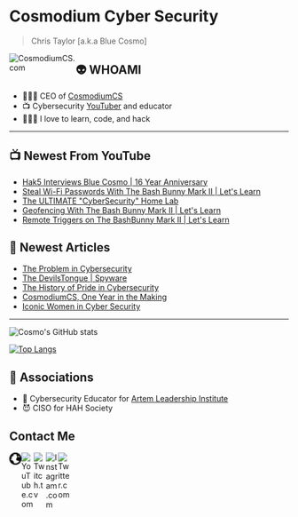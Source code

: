 # Cosmodium Cyber Security
> Chris Taylor [a.k.a Blue Cosmo]

[<img align="left" alt="CosmodiumCS.com" width="120px" src="https://static.wixstatic.com/media/1a48ab_c140d7ec1edc4c44aeb9bca9ce00cc3e~mv2.png/v1/fill/w_1308,h_1308,al_c,q_95/1a48ab_c140d7ec1edc4c44aeb9bca9ce00cc3e~mv2.webp"/>][website]

## 👽 WHOAMI
- 👨🏽‍💼 CEO of [CosmodiumCS][website]
- 📺 Cybersecurity [YouTuber][youtube] and educator
- 👨🏽‍💻 I love to learn, code, and hack

---
## 📺 Newest From YouTube
<!-- YOUTUBE:START -->
- [Hak5 Interviews Blue Cosmo | 16 Year Anniversary](https://www.youtube.com/watch?v=RBMiHYWh78k)
- [Steal Wi-Fi Passwords With The Bash Bunny Mark II | Let's Learn](https://www.youtube.com/watch?v=1gjFCdT9-J8)
- [The ULTIMATE "CyberSecurity" Home Lab](https://www.youtube.com/watch?v=fnn8GontQts)
- [Geofencing With The Bash Bunny Mark II | Let's Learn](https://www.youtube.com/watch?v=F-HFpXHNj7g)
- [Remote Triggers on The BashBunny Mark II | Let's Learn](https://www.youtube.com/watch?v=w5M8TL3DR08)
<!-- YOUTUBE:END -->

## 📗 Newest Articles
<!-- BLOG-POST-LIST:START -->
- [The Problem in Cybersecurity](https://www.cosmodiumcs.com/post/the-problem-in-cybersecurity)
- [The DevilsTongue | Spyware](https://www.cosmodiumcs.com/post/the-devilstongue-spyware)
- [The History of Pride in Cybersecurity](https://www.cosmodiumcs.com/post/the-history-of-pride-in-cybersecurity)
- [CosmodiumCS, One Year in the Making](https://www.cosmodiumcs.com/post/cosmodiumcs-one-year-in-the-making)
- [Iconic Women in Cyber Security](https://www.cosmodiumcs.com/post/iconic-women-in-cyber-security)
<!-- BLOG-POST-LIST:END -->
---

<!-- GitHub StatCard-->
![Cosmo's GitHub stats](https://github-readme-stats.vercel.app/api?username=CosmodiumCS&show_icons=true&theme=dark)

<!-- Top Languages Card -->
[![Top Langs](https://github-readme-stats.vercel.app/api/top-langs/?username=CosmodiumCS&theme=dark)](https://github.com/anuraghazra/github-readme-stats)

## 🤝 Associations
- 🏫 Cybersecurity Educator for [Artem Leadership Institute](https://www.artemleaders.com/)
- 😈 CISO for HAH Society

## Contact Me
[<img align="left" alt="CosmodiumCS.com" width="22px" src="https://raw.githubusercontent.com/iconic/open-iconic/master/svg/globe.svg"/>][website]
[<img align="left" alt="YouTube.com" width="22px" src="https://cdn.jsdelivr.net/npm/simple-icons@v3/icons/youtube.svg"/>][youtube]
[<img align="left" alt="Twitch.tv" width="22px" src="https://cdn.jsdelivr.net/npm/simple-icons@v3/icons/twitch.svg"/>][twitch]
[<img align="left" alt="Instagram.com" width="22px" src="https://cdn.jsdelivr.net/npm/simple-icons@v3/icons/instagram.svg"/>][instagram]
[<img align="left" alt="Twitter.com" width="22px" src="https://cdn.jsdelivr.net/npm/simple-icons@v3/icons/twitter.svg"/>][twitter]

[website]: https://www.cosmodiumcs.com
[youtube]: https://www.youtube.com/c/CosmodiumCS
[twitch]: https://www.twitch.tv/cosmodiumcs
[instagram]: https://www.instagram.com/cosmodium.cs/
[twitter]: https://www.twitter.com/CosmodiumCS
